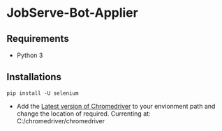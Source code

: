 # JobServe-Bot-Applier


## Requirements

* Python 3 



## Installations

```
pip install -U selenium
```

* Add the <a href="http://chromedriver.chromium.org/downloads">Latest version of Chromedriver</a> to your envionment path and change the location of required. Currenting at: C:/chromedriver/chromedriver 



